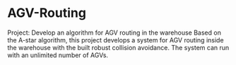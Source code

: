 # AGV-Routing
Project: Develop an algorithm for AGV routing in the warehouse
Based on the A-star algorithm, this project develops a system for AGV routing inside the warehouse with the built robust collision avoidance. The system can run with an unlimited number of AGVs.
